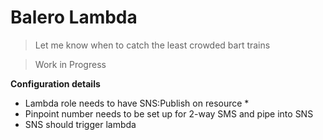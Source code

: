 # Balero Lambda

> Let me know when to catch the least crowded bart trains

> Work in Progress

**Configuration details**
- Lambda role needs to have SNS:Publish on resource * 
- Pinpoint number needs to be set up for 2-way SMS and pipe into SNS
- SNS should trigger lambda


